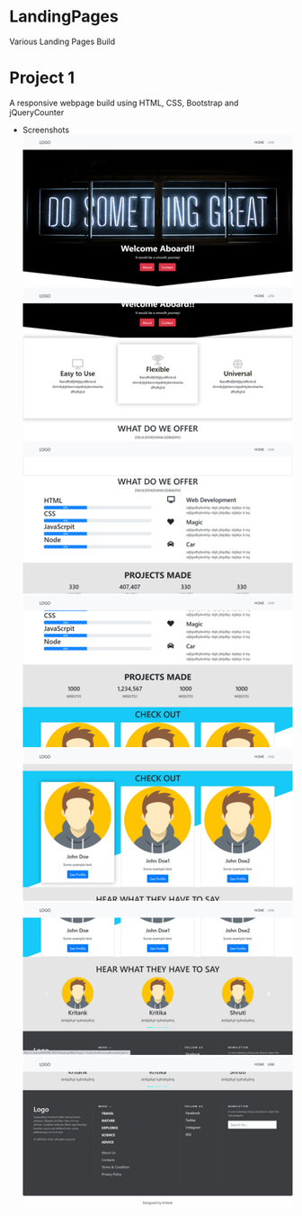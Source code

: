 # LandingPages
Various Landing Pages Build 

# Project 1
A responsive webpage build using HTML, CSS, Bootstrap and jQueryCounter

- Screenshots
![Screenshot1](https://github.com/kritank/LandingPages/blob/master/Project-1/Screenshots/1.png)
![Screenshot2](https://github.com/kritank/LandingPages/blob/master/Project-1/Screenshots/2.png)
![Screenshot3](https://github.com/kritank/LandingPages/blob/master/Project-1/Screenshots/3.png)
![Screenshot4](https://github.com/kritank/LandingPages/blob/master/Project-1/Screenshots/4.png)
![Screenshot5](https://github.com/kritank/LandingPages/blob/master/Project-1/Screenshots/5.png)
![Screenshot6](https://github.com/kritank/LandingPages/blob/master/Project-1/Screenshots/6.png)
![Screenshot7](https://github.com/kritank/LandingPages/blob/master/Project-1/Screenshots/7.png)
